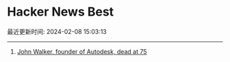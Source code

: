 # Hacker News Best

最近更新时间: 2024-02-08 15:03:13

--- 
1. [John Walker, founder of Autodesk, dead at 75](https://scanalyst.fourmilab.ch/t/john-walker-1949-2024/4305) 

